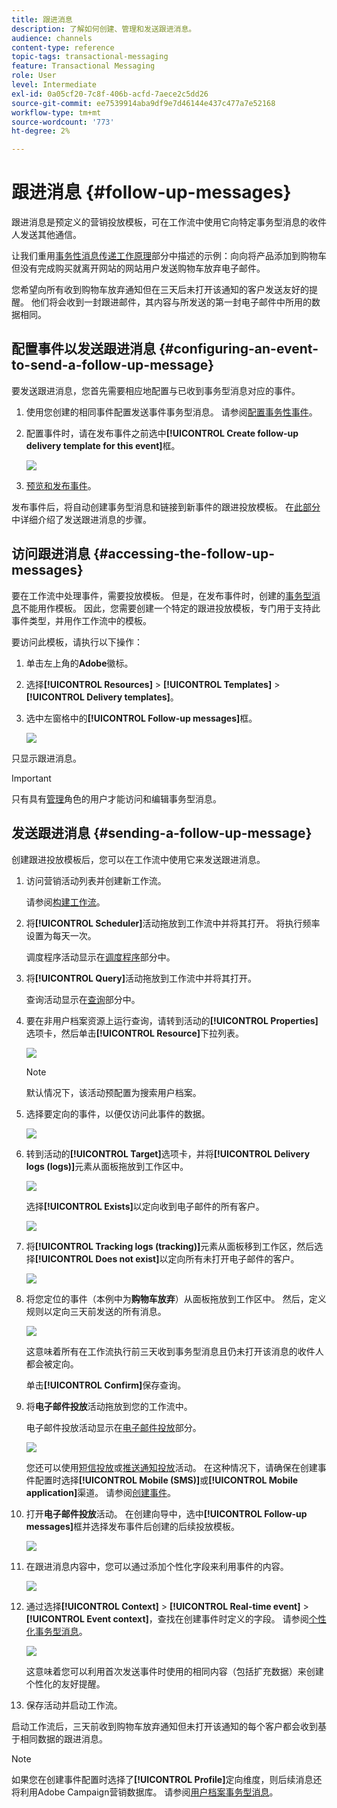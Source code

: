 ```yaml
---
title: 跟进消息
description: 了解如何创建、管理和发送跟进消息。
audience: channels
content-type: reference
topic-tags: transactional-messaging
feature: Transactional Messaging
role: User
level: Intermediate
exl-id: 0a05cf20-7c8f-406b-acfd-7aece2c5dd26
source-git-commit: ee7539914aba9df9e7d46144e437c477a7e52168
workflow-type: tm+mt
source-wordcount: '773'
ht-degree: 2%

---
```


# 跟进消息 {#follow-up-messages}

跟进消息是预定义的营销投放模板，可在工作流中使用它向特定事务型消息的收件人发送其他通信。

让我们重用[事务性消息传递工作原理](../../channels/using/getting-started-with-transactional-msg.md#transactional-messaging-operating-principle)部分中描述的示例：向向将产品添加到购物车但没有完成购买就离开网站的网站用户发送购物车放弃电子邮件。

您希望向所有收到购物车放弃通知但在三天后未打开该通知的客户发送友好的提醒。 他们将会收到一封跟进邮件，其内容与所发送的第一封电子邮件中所用的数据相同。

## 配置事件以发送跟进消息 {#configuring-an-event-to-send-a-follow-up-message}

要发送跟进消息，您首先需要相应地配置与已收到事务型消息对应的事件。

1. 使用您创建的相同事件配置发送事件事务型消息。 请参阅[配置事务性事件](../../channels/using/configuring-transactional-event.md)。
1. 配置事件时，请在发布事件之前选中&#x200B;**[!UICONTROL Create follow-up delivery template for this event]**&#x200B;框。

   ![](assets/message-center_follow-up-checkbox.png)

1. [预览和发布事件](../../channels/using/publishing-transactional-event.md#previewing-and-publishing-the-event)。

发布事件后，将自动创建事务型消息和链接到新事件的跟进投放模板。 在[此部分](#sending-a-follow-up-message)中详细介绍了发送跟进消息的步骤。

## 访问跟进消息 {#accessing-the-follow-up-messages}

要在工作流中处理事件，需要投放模板。 但是，在发布事件时，创建的[事务型消息](../../channels/using/editing-transactional-message.md)不能用作模板。 因此，您需要创建一个特定的跟进投放模板，专门用于支持此事件类型，并用作工作流中的模板。

要访问此模板，请执行以下操作：

1. 单击左上角的&#x200B;**Adobe**&#x200B;徽标。
1. 选择&#x200B;**[!UICONTROL Resources]** > **[!UICONTROL Templates]** > **[!UICONTROL Delivery templates]**。
1. 选中左窗格中的&#x200B;**[!UICONTROL Follow-up messages]**&#x200B;框。

   ![](assets/message-center_follow-up-search.png)

只显示跟进消息。

>[!IMPORTANT]
>
>只有具有[管理](../../administration/using/users-management.md#functional-administrators)角色的用户才能访问和编辑事务型消息。

## 发送跟进消息 {#sending-a-follow-up-message}

创建跟进投放模板后，您可以在工作流中使用它来发送跟进消息。

<!--You need to set up a workflow targeting the event corresponding to the transactional message that was already received.-->

1. 访问营销活动列表并创建新工作流。

   请参阅[构建工作流](../../automating/using/building-a-workflow.md#creating-a-workflow)。

1. 将&#x200B;**[!UICONTROL Scheduler]**&#x200B;活动拖放到工作流中并将其打开。 将执行频率设置为每天一次。

   调度程序活动显示在[调度程序](../../automating/using/scheduler.md)部分中。

1. 将&#x200B;**[!UICONTROL Query]**&#x200B;活动拖放到工作流中并将其打开。

   查询活动显示在[查询](../../automating/using/query.md)部分中。

1. 要在非用户档案资源上运行查询，请转到活动的&#x200B;**[!UICONTROL Properties]**&#x200B;选项卡，然后单击&#x200B;**[!UICONTROL Resource]**&#x200B;下拉列表。

   ![](assets/message-center_follow-up-query-properties.png)

   >[!NOTE]
   >
   >默认情况下，该活动预配置为搜索用户档案。

1. 选择要定向的事件，以便仅访问此事件的数据。

   ![](assets/message-center_follow-up-query-resource.png)

1. 转到活动的&#x200B;**[!UICONTROL Target]**&#x200B;选项卡，并将&#x200B;**[!UICONTROL Delivery logs (logs)]**&#x200B;元素从面板拖放到工作区中。

   ![](assets/message-center_follow-up-delivery-logs.png)

   选择&#x200B;**[!UICONTROL Exists]**&#x200B;以定向收到电子邮件的所有客户。

   ![](assets/message-center_follow-up-delivery-logs-exists.png)

1. 将&#x200B;**[!UICONTROL Tracking logs (tracking)]**&#x200B;元素从面板移到工作区，然后选择&#x200B;**[!UICONTROL Does not exist]**&#x200B;以定向所有未打开电子邮件的客户。

   ![](assets/message-center_follow-up-delivery-and-tracking-logs.png)

1. 将您定位的事件（本例中为&#x200B;**购物车放弃**）从面板拖放到工作区中。 然后，定义规则以定向三天前发送的所有消息。

   ![](assets/message-center_follow-up-created.png)

   这意味着所有在工作流执行前三天收到事务型消息且仍未打开该消息的收件人都会被定向。

   单击&#x200B;**[!UICONTROL Confirm]**&#x200B;保存查询。

1. 将&#x200B;**电子邮件投放**&#x200B;活动拖放到您的工作流中。

   电子邮件投放活动显示在[电子邮件投放](../../automating/using/email-delivery.md)部分。

   ![](assets/message-center_follow-up-workflow.png)

   您还可以使用[短信投放](../../automating/using/sms-delivery.md)或[推送通知投放](../../automating/using/push-notification-delivery.md)活动。 在这种情况下，请确保在创建事件配置时选择&#x200B;**[!UICONTROL Mobile (SMS)]**&#x200B;或&#x200B;**[!UICONTROL Mobile application]**&#x200B;渠道。 请参阅[创建事件](../../channels/using/configuring-transactional-event.md#creating-an-event)。

1. 打开&#x200B;**电子邮件投放**&#x200B;活动。 在创建向导中，选中&#x200B;**[!UICONTROL Follow-up messages]**&#x200B;框并选择发布事件后创建的后续投放模板。

   ![](assets/message-center_follow-up-template.png)

1. 在跟进消息内容中，您可以通过添加个性化字段来利用事件的内容。

   ![](assets/message-center_follow-up-content.png)

1. 通过选择&#x200B;**[!UICONTROL Context]** > **[!UICONTROL Real-time event]** > **[!UICONTROL Event context]**，查找在创建事件时定义的字段。 请参阅[个性化事务型消息](../../channels/using/editing-transactional-message.md#personalizing-a-transactional-message)。

   ![](assets/message-center_follow-up-personalization.png)

   这意味着您可以利用首次发送事件时使用的相同内容（包括扩充数据）来创建个性化的友好提醒。

1. 保存活动并启动工作流。

启动工作流后，三天前收到购物车放弃通知但未打开该通知的每个客户都会收到基于相同数据的跟进消息。

>[!NOTE]
>
>如果您在创建事件配置时选择了&#x200B;**[!UICONTROL Profile]**&#x200B;定向维度，则后续消息还将利用Adobe Campaign营销数据库。 请参阅[用户档案事务型消息](../../channels/using/editing-transactional-message.md#profile-transactional-message-specificities)。
